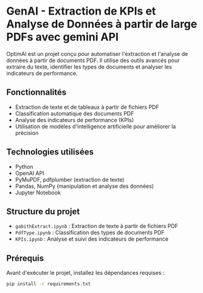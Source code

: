 # GenAI - Extraction de KPIs et Analyse de Données à partir de large PDFs avec gemini API

OptimAI est un projet conçu pour automatiser l'extraction et l'analyse de données à partir de documents PDF. Il utilise des outils avancés pour extraire du texte, identifier les types de documents et analyser les indicateurs de performance.

## Fonctionnalités
- Extraction de texte et de tableaux à partir de fichiers PDF
- Classification automatique des documents PDF
- Analyse des indicateurs de performance (KPIs)
- Utilisation de modèles d'intelligence artificielle pour améliorer la précision

## Technologies utilisées
- Python
- OpenAI API
- PyMuPDF, pdfplumber (extraction de texte)
- Pandas, NumPy (manipulation et analyse des données)
- Jupyter Notebook

## Structure du projet
- `gabithExtract.ipynb` : Extraction de texte à partir de fichiers PDF
- `PdfType.ipynb` : Classification des types de documents PDF
- `KPIs.ipynb` : Analyse et suivi des indicateurs de performance

## Prérequis
Avant d'exécuter le projet, installez les dépendances requises :

```bash
pip install -r requirements.txt
